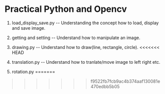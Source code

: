 # Practical Python and Opencv
1.  load_display_save.py -- Understanding the concept how to load, display and save image.

2.  getting and setting -- Understand how to manipulate an image.

3.  drawing.py -- Understand how to draw(line, rectangle, circle).
<<<<<<< HEAD

4.  translation.py -- Understand how to tranlate/move image to left right etc.

5.  rotation.py
=======
>>>>>>> f9522fb7fcb9ac4b374aaf130081e470edbb5b05
